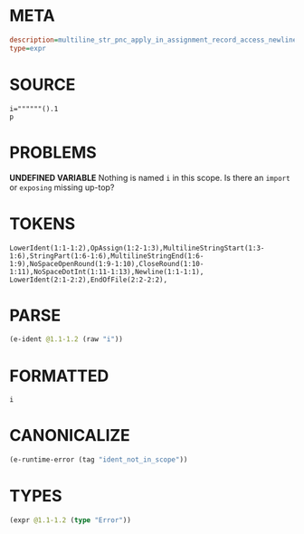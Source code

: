# META
~~~ini
description=multiline_str_pnc_apply_in_assignment_record_access_newline
type=expr
~~~
# SOURCE
~~~roc
i=""""""().1
p
~~~
# PROBLEMS
**UNDEFINED VARIABLE**
Nothing is named `i` in this scope.
Is there an `import` or `exposing` missing up-top?

# TOKENS
~~~zig
LowerIdent(1:1-1:2),OpAssign(1:2-1:3),MultilineStringStart(1:3-1:6),StringPart(1:6-1:6),MultilineStringEnd(1:6-1:9),NoSpaceOpenRound(1:9-1:10),CloseRound(1:10-1:11),NoSpaceDotInt(1:11-1:13),Newline(1:1-1:1),
LowerIdent(2:1-2:2),EndOfFile(2:2-2:2),
~~~
# PARSE
~~~clojure
(e-ident @1.1-1.2 (raw "i"))
~~~
# FORMATTED
~~~roc
i
~~~
# CANONICALIZE
~~~clojure
(e-runtime-error (tag "ident_not_in_scope"))
~~~
# TYPES
~~~clojure
(expr @1.1-1.2 (type "Error"))
~~~
